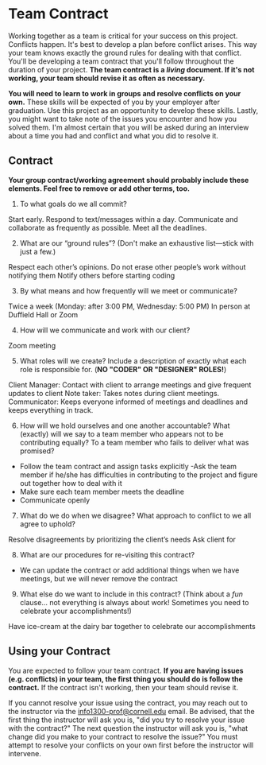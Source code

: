 # Team Contract

Working together as a team is critical for your success on this project. Conflicts happen. It's best to develop a plan before conflict arises. This way your team knows exactly the ground rules for dealing with that conflict. You'll be developing a team contract that you'll follow throughout the duration of your project. **The team contract is a *living* document. If it's not working, your team should revise it as often as necessary.**

**You will need to learn to work in groups and resolve conflicts on your own.** These skills will be expected of you by your employer after graduation. Use this project as an opportunity to develop these skills. Lastly, you might want to take note of the issues you encounter and how you solved them. I'm almost certain that you will be asked during an interview about a time you had and conflict and what you did to resolve it.

## Contract

**Your group contract/working agreement should probably include these elements. Feel free to remove or add other terms, too.**

1. To what goals do we all commit?

Start early.
Respond to text/messages within a day.
Communicate and collaborate as frequently as possible.
Meet all the deadlines.


2. What are our “ground rules”? (Don't make an exhaustive list—stick with just a few.)

Respect each other’s opinions.
Do not erase other people’s work without notifying them
Notify others before starting coding

3. By what means and how frequently will we meet or communicate?

Twice a week (Monday: after 3:00 PM, Wednesday: 5:00 PM) In person at Duffield Hall or Zoom

4. How will we communicate and work with our client?

Zoom meeting

5. What roles will we create? Include a description of exactly what each role is responsible for. (**NO "CODER" OR "DESIGNER" ROLES!**)

Client Manager: Contact with client to arrange meetings and give frequent updates to client
Note taker: Takes notes during client meetings.
Communicator: Keeps everyone informed of meetings and deadlines and keeps everything in track.

6. How will we hold ourselves and one another accountable? What (exactly) will we say to a team member who appears not to be contributing equally? To a team member who fails to deliver what was promised?

- Follow the team contract and assign tasks explicitly
-Ask the team member if he/she has difficulties in contributing to the project and figure out together how to deal with it
- Make sure each team member meets the deadline
- Communicate openly

7. What do we do when we disagree? What approach to conflict to we all agree to uphold?

Resolve disagreements by prioritizing the client’s needs
Ask client for

8. What are our procedures for re-visiting this contract?

- We can update the contract or add additional things when we have meetings, but we will never remove the contract

9. What else do we want to include in this contract? (Think about a *fun* clause... not everything is always about work! Sometimes you need to celebrate your accomplishments!)

Have ice-cream at the dairy bar together to celebrate our accomplishments


## Using your Contract

You are expected to follow your team contract. **If you are having issues (e.g. conflicts) in your team, the first thing you should do is follow the contract.** If the contract isn't working, then your team should revise it.

If you cannot resolve your issue using the contract, you may reach out to the instructor via the <info1300-prof@cornell.edu> email. Be advised, that the first thing the instructor will ask you is, "did you try to resolve your issue with the contract?" The next question the instructor will ask you is, "what change did you make to your contract to resolve the issue?" You must attempt to resolve your conflicts on your own first before the instructor will intervene.
